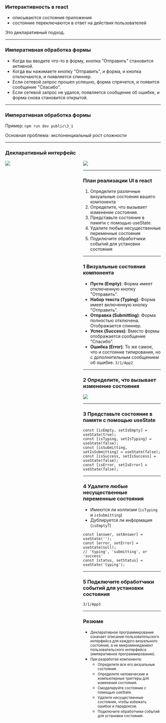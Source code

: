 ### Интерактивность в react

- описываются состояния приложения
- состояние переключаются в ответ на действия пользователей

Это декларативный подход.

---

### Императивная обработка формы 

- Когда вы вводите что-то в форму, кнопка "Отправить" становится активной.
- Когда вы нажимаете кнопку "Отправить", и форма, и кнопка отключаются, и появляется спиннер.
- Если сетевой запрос прошел успешно, форма спрячется, и появится сообщение "Спасибо".
- Если сетевой запрос не удался, появляется сообщение об ошибке, и форма снова становится открытой.

---

### Императивная обработка формы 

Пример: ```npm run dev public\3_1```

Основная проблема: экспоненциальный рост сложности

---

### Декларативный интерфейс

<div style="display: flex;">
    <div style="flex: 2;">
    <img src="i_imperative-ui-programming.png"/>
    </div>
    <div style="flex: 2;">
    <img src="i_declarative-ui-programming.png"/>
    <div>
<div>

---

### План реализации UI в react

1. Определите различные визуальные состояния вашего компонента
1. Определите, что вызывает изменение состояния.
1. Представьте состояние в памяти с помощью useState.
1. Удалите любые несущественные переменные состояния
1. Подключите обработчики событий для установки состояния

---

### 1 Визуальные состояния компонента 

- **Пусто (Empty)**: Форма имеет отключенную кнопку "Отправить".
- **Набор текста (Typing)**: Форма имеет включенную кнопку "Отправить".
- **Отправка (Submitting)**: Форма полностью отключена. Отображается спиннер.
- **Успех (Success)**: Вместо формы отображается сообщение "Спасибо".
- **Ошибка (Error)**: То же самое, что и состояние типирования, но с дополнительным сообщением об ошибке. ```3/1/App2```

---

### 2 Определите, что вызывает изменение состояния

![](responding_to_input_flow.webp)

---

### 3 Представьте состояние в памяти с помощью useState

```
const [isEmpty, setIsEmpty] = useState(true);
const [isTyping, setIsTyping] = useState(false);
const [isSubmitting, setIsSubmitting] = useState(false);
const [isSuccess, setIsSuccess] = useState(false);
const [isError, setIsError] = useState(false);
```

---

### 4 Удалите любые несущественные переменные состояния

- Имеются ли коллизии (```isTyping``` и ```isSubmitting```)
- Дублируется ли информация (```isEmpty```?)

```
const [answer, setAnswer] = useState('');
const [error, setError] = useState(null);
// 'typing', 'submitting', or 'success'
const [status, setStatus] = useState('typing');
```

---

### 5 Подключите обработчики событий для установки состояния

```3/1/App3```

---

### Резюме


- <small>Декларативное программирование означает описание пользовательского интерфейса для каждого визуального состояния, а не микроменеджмент пользовательского интерфейса (императивное программирование).</small>
- <small>При разработке компонента:</small>
    - <small>Определите все его визуальные состояния.</small>
    - <small>Определите человеческие и компьютерные триггеры для изменения состояния.</small>
    - <small>Смоделируйте состояние с помощью useState.</small>
    - <small>Удалите несущественные состояния, чтобы избежать ошибок и парадоксов.</small>
    - <small>Подключите обработчики событий для установки состояния.</small>